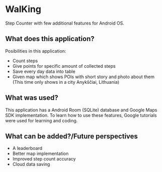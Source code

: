 # WalKing
Step Counter with few additional features for Android OS.
## What does this application?
Posibilities in this application:
* Count steps
* Give points for specific amount of collected steps
* Save every day data into table
* Given map which shows POIs with short story and photo about them (This time only shows in a city Anykščiai, Lithuania)

## What was used?
This application has a Android Room (SQLite) database and Google Maps SDK implementation. To learn how to use these features, Google tutorials were used for learning and coding.

## What can be added?/Future perspectives
* A leaderboard
* Better map implementation
* Improved step count accuracy
* Cloud data saving

